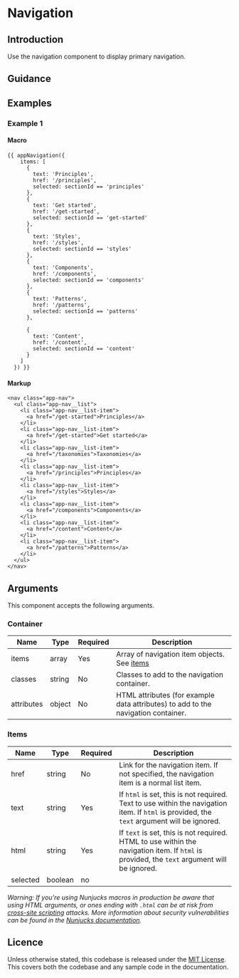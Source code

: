 # Navigation

## Introduction

Use the navigation component to display primary navigation.

## Guidance



## Examples

### Example 1

#### Macro
```
{{ appNavigation({
    items: [
      {
        text: 'Principles',
        href: '/principles',
        selected: sectionId == 'principles'
      },
      {
        text: 'Get started',
        href: '/get-started',
        selected: sectionId == 'get-started'
      },
      {
        text: 'Styles',
        href: '/styles',
        selected: sectionId == 'styles'
      },
      {
        text: 'Components',
        href: '/components',
        selected: sectionId == 'components'
      },
      {
        text: 'Patterns',
        href: '/patterns',
        selected: sectionId == 'patterns'
      },

      {
        text: 'Content',
        href: '/content',
        selected: sectionId == 'content'
      }
    ]
  }) }}
```

#### Markup
```
<nav class="app-nav">
  <ul class="app-nav__list">
    <li class="app-nav__list-item">
      <a href="/get-started">Principles</a>
    </li>
    <li class="app-nav__list-item">
      <a href="/get-started">Get started</a>
    </li>
    <li class="app-nav__list-item">
      <a href="/taxonomies">Taxonomies</a>
    </li>
    <li class="app-nav__list-item">
      <a href="/principles">Principles</a>
    </li>
    <li class="app-nav__list-item">
      <a href="/styles">Styles</a>
    </li>
    <li class="app-nav__list-item">
      <a href="/components">Components</a>
    </li>
    <li class="app-nav__list-item">
      <a href="/content">Content</a>
    </li>
    <li class="app-nav__list-item">
      <a href="/patterns">Patterns</a>
    </li>
  </ul>
</nav>
```

## Arguments

This component accepts the following arguments.

### Container
|Name|Type|Required|Description|
|---|---|---|---|
|items|array|Yes|Array of navigation item objects. See [items](#items)|
|classes|string|No|Classes to add to the navigation container.|
|attributes|object|No|HTML attributes (for example data attributes) to add to the navigation container.|

### Items
|Name|Type|Required|Description|
|---|---|---|---|
|href|string|No|Link for the navigation item. If not specified, the navigation item is a normal list item.|
|text|string|Yes|If `html` is set, this is not required. Text to use within the navigation item. If `html` is provided, the `text` argument will be ignored.|
|html|string|Yes|If `text` is set, this is not required. HTML to use within the navigation item. If `html` is provided, the `text` argument will be ignored.|
|selected|boolean|no| |


*Warning: If you’re using Nunjucks macros in production be aware that using HTML arguments, or ones ending with `.html` can be at risk from [cross-site scripting](https://en.wikipedia.org/wiki/Cross-site_scripting) attacks. More information about security vulnerabilities can be found in the [Nunjucks documentation](https://mozilla.github.io/nunjucks/api.html#user-defined-templates-warning).*

## Licence

Unless otherwise stated, this codebase is released under the [MIT License](https://github.com/dvsa/dvsa-design-system/LICENSE). This covers both the codebase and any sample code in the documentation.
